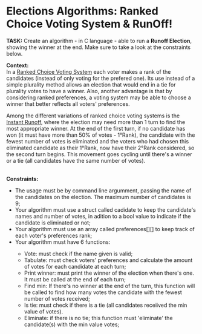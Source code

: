 <h1>Elections Algorithms: Ranked Choice Voting System & RunOff!</h1>
<p><b>TASK:</b> Create an algorithm - in C language - able to run a <b>Runoff Election</b>, showing the winner at the end. Make sure to take a look at the constraints below.</p>

<p><b>Context:</b><br>
In a <a href="https://fairvote.org/our-reforms/ranked-choice-voting/" target="_blank">
Ranked Choice Voting System</a> each voter makes a rank of the candidates (instead of only voting for the prefered one). Its use instead of a simple plurality method allows an election that would end in a tie for plurality votes to have a winner. Also, another advantage is that by considering ranked preferences, a voting system may be able to choose a winner that better reflects all voters' preferences.</p>
<p>Among the different variations of ranked choice voting systems is the <a href="https://archive3.fairvote.org/reforms/instant-runoff-voting/how-instant-runoff-voting-works/" target="_blank">
Instant Runoff</a>, where the election may need more than 1 turn to find the most appropriate winner. At the end of the first turn, if no candidate has won (it must have more than 50% of votes - 1°Rank), the candidate with the fewest number of votes is eliminated and the voters who had chosen this eliminated candidate as their 1°Rank, now have their 2°Rank considered, so the second turn begins. This movement goes cycling until there's a winner or a tie (all candidates have the same number of votes).</p>
<br>
<b>Constraints:</b>
<ul>
<li>The usage must be by command line argumment, passing the name of the candidates on the election. The maximum number of candidates is 9;</li>
<li>Your algorithm must use a struct called cadidate to keep the candidate's names and number of votes, in adition to a bool value to indicate if the candidate is eliminated or not;</li>
<li>Your algorithm must use an array called preferences[][] to keep track of each voter's preferences rank;</li>
<li>Your algorithm must have 6 functions: </li>
    <ul>
    <li>Vote: must check if the name given is valid;</li>
    <li>Tabulate: must check voters' preferences and calculate the amount of votes for each candidate at each turn;</li>
    <li>Print winner: must print the winner of the election when there's one. It must be called at the end of each turn;</li>
    <li>Find min: If there's no winner at the end of the turn, this function will be called to find how many votes the candidate with the fewest number of votes received;</li>
    <li>Is tie: must check if there is a tie (all candidates receiived the min value of votes).</li>
    <li>Eliminate: if there is no tie; this function must 'eliminate' the candidate(s) with the min value votes;</li>
    </ul>
</ul>








